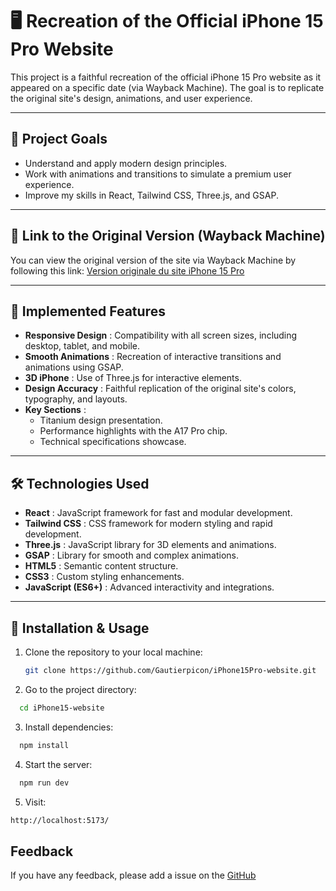 # 🖥️ Recreation of the Official iPhone 15 Pro Website

This project is a faithful recreation of the official iPhone 15 Pro website as it appeared on a specific date (via Wayback Machine). The goal is to replicate the original site's design, animations, and user experience.

---

## 🎯 Project Goals

- Understand and apply modern design principles.
- Work with animations and transitions to simulate a premium user experience.
- Improve my skills in React, Tailwind CSS, Three.js, and GSAP.

---

## 🔗 Link to the Original Version (Wayback Machine)

You can view the original version of the site via Wayback Machine by following this link:
[Version originale du site iPhone 15 Pro](https://web.archive.org/web/20231203182107/https://www.apple.com/iphone-15-pro/)

---

## 🚀 Implemented Features

- **Responsive Design** : Compatibility with all screen sizes, including desktop, tablet, and mobile.
- **Smooth Animations** : Recreation of interactive transitions and animations using GSAP.
- **3D iPhone** : Use of Three.js for interactive elements.
- **Design Accuracy** : Faithful replication of the original site's colors, typography, and layouts.
- **Key Sections** :
  - Titanium design presentation.
  - Performance highlights with the A17 Pro chip.
  - Technical specifications showcase.

---

## 🛠️ Technologies Used

- **React** : JavaScript framework for fast and modular development.
- **Tailwind CSS** : CSS framework for modern styling and rapid development.
- **Three.js** : JavaScript library for 3D elements and animations.
- **GSAP** : Library for smooth and complex animations.
- **HTML5** : Semantic content structure.
- **CSS3** : Custom styling enhancements.
- **JavaScript (ES6+)** : Advanced interactivity and integrations.

---

## 🧪 Installation & Usage

1. Clone the repository to your local machine:
   ```bash
   git clone https://github.com/Gautierpicon/iPhone15Pro-website.git
   ```

2. Go to the project directory:

```bash
  cd iPhone15-website
```

3. Install dependencies:

```bash
  npm install
```

4. Start the server:

```bash
  npm run dev
```
5. Visit:

```bash
http://localhost:5173/
```

## Feedback

If you have any feedback, please add a issue on the [GitHub](https://github.com/Gautierpicon/iPhone15Pro-website/issues)